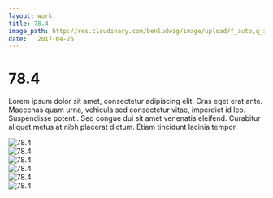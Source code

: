 ```yaml
---
layout: work
title: 78.4
image_path: http://res.cloudinary.com/benludwig/image/upload/f_auto,q_auto/v1500154567/784-1_j7c3h4.gif
date:   2017-04-25
---
```

<div class="grid-container">
<div class="grid">
<div class="grid-sizer"></div>
<div class="grid-item">
  <div class="copy-block revealblock">
    <h1>78.4</h1>
    <p>Lorem ipsum dolor sit amet, consectetur adipiscing elit. Cras eget erat ante. Maecenas quam urna, vehicula sed consectetur vitae, imperdiet id leo. Suspendisse potenti. Sed congue dui sit amet venenatis eleifend. Curabitur aliquet metus at nibh placerat dictum. Etiam tincidunt lacinia tempor.</p>
  </div>
</div>
<div class="grid-item">
<img src="http://res.cloudinary.com/benludwig/image/upload/f_auto,q_auto/v1500154565/784-2_wfqt4y.jpg" class="revealblock" alt="78.4">
</div>
<div class="grid-item">
<img src="http://res.cloudinary.com/benludwig/image/upload/f_auto,q_auto/v1500154565/784-3_bvaoiw.jpg" class="revealblock" alt="78.4">
</div>
<div class="grid-item">
<img src="http://res.cloudinary.com/benludwig/image/upload/f_auto,q_auto/v1500154563/784-4_lfyvcr.jpg" class="revealblock" alt="78.4">
</div>
<div class="grid-item">
<img src="http://res.cloudinary.com/benludwig/image/upload/f_auto,q_auto/v1500154564/784-5_wwn3vz.jpg" class="revealblock" alt="78.4">
</div>
<div class="grid-item">
<img src="http://res.cloudinary.com/benludwig/image/upload/f_auto,q_auto/v1500154565/784-6_d1ecyu.jpg" class="revealblock" alt="78.4">
</div>
<div class="grid-item">
<img src="http://res.cloudinary.com/benludwig/image/upload/f_auto,q_auto/v1500154567/784-1_j7c3h4.gif" class="revealblock" alt="78.4">
</div>
</div>
</div>
